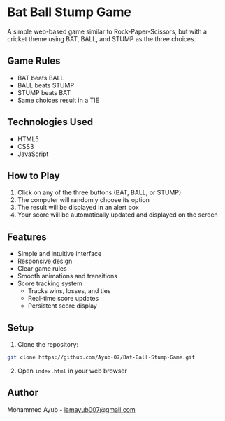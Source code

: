 # Bat Ball Stump Game

A simple web-based game similar to Rock-Paper-Scissors, but with a cricket theme using BAT, BALL, and STUMP as the three choices.

## Game Rules
- BAT beats BALL
- BALL beats STUMP
- STUMP beats BAT
- Same choices result in a TIE

## Technologies Used
- HTML5
- CSS3
- JavaScript

## How to Play
1. Click on any of the three buttons (BAT, BALL, or STUMP)
2. The computer will randomly choose its option
3. The result will be displayed in an alert box
4. Your score will be automatically updated and displayed on the screen

## Features
- Simple and intuitive interface
- Responsive design
- Clear game rules
- Smooth animations and transitions
- Score tracking system
  - Tracks wins, losses, and ties
  - Real-time score updates
  - Persistent score display

## Setup
1. Clone the repository:
```bash
git clone https://github.com/Ayub-07/Bat-Ball-Stump-Game.git
```

2. Open `index.html` in your web browser

## Author
Mohammed Ayub - iamayub007@gmail.com